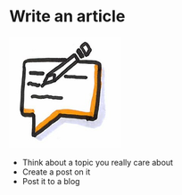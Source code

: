 # Write an article
![Write article](images/write-article.png)  
* Think about a topic you really care about
* Create a post on it
* Post it to a blog
